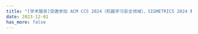 ```yaml
---
title: "[学术服务]受邀参加 ACM CCS 2024（机器学习安全领域）、SIGMETRICS 2024 和 IEEE ICDCS 2024 的技术委员会委员。"
date: 2023-12-01
has_more: false
---
```

